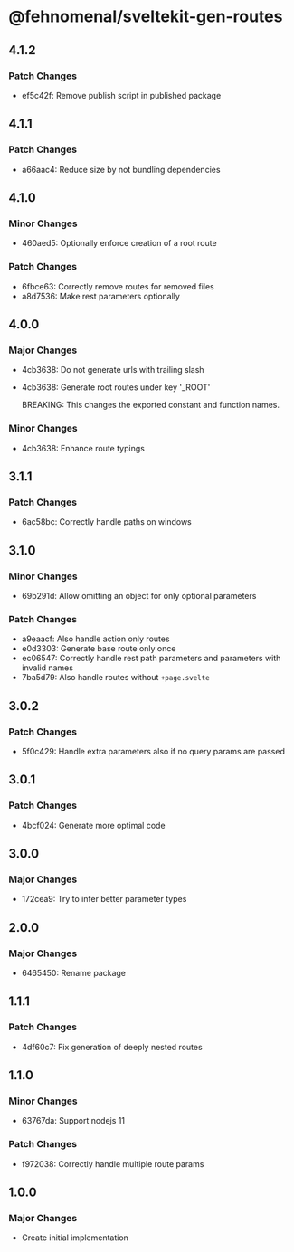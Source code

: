 # @fehnomenal/sveltekit-gen-routes

## 4.1.2

### Patch Changes

- ef5c42f: Remove publish script in published package

## 4.1.1

### Patch Changes

- a66aac4: Reduce size by not bundling dependencies

## 4.1.0

### Minor Changes

- 460aed5: Optionally enforce creation of a root route

### Patch Changes

- 6fbce63: Correctly remove routes for removed files
- a8d7536: Make rest parameters optionally

## 4.0.0

### Major Changes

- 4cb3638: Do not generate urls with trailing slash
- 4cb3638: Generate root routes under key '\_ROOT'

  BREAKING: This changes the exported constant and function names.

### Minor Changes

- 4cb3638: Enhance route typings

## 3.1.1

### Patch Changes

- 6ac58bc: Correctly handle paths on windows

## 3.1.0

### Minor Changes

- 69b291d: Allow omitting an object for only optional parameters

### Patch Changes

- a9eaacf: Also handle action only routes
- e0d3303: Generate base route only once
- ec06547: Correctly handle rest path parameters and parameters with invalid names
- 7ba5d79: Also handle routes without `+page.svelte`

## 3.0.2

### Patch Changes

- 5f0c429: Handle extra parameters also if no query params are passed

## 3.0.1

### Patch Changes

- 4bcf024: Generate more optimal code

## 3.0.0

### Major Changes

- 172cea9: Try to infer better parameter types

## 2.0.0

### Major Changes

- 6465450: Rename package

## 1.1.1

### Patch Changes

- 4df60c7: Fix generation of deeply nested routes

## 1.1.0

### Minor Changes

- 63767da: Support nodejs 11

### Patch Changes

- f972038: Correctly handle multiple route params

## 1.0.0

### Major Changes

- Create initial implementation
